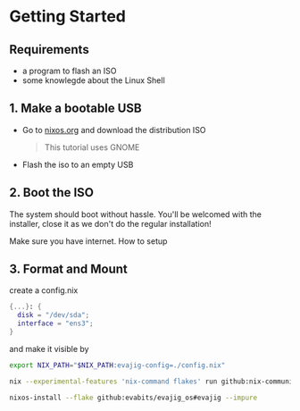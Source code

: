 # Getting Started

## Requirements

- a program to flash an ISO
- some knowlegde about the Linux Shell

## 1. Make a bootable USB

- Go to [nixos.org](https://nixos.org/download) and download the distribution ISO
  > This tutorial uses GNOME
- Flash the iso to an empty USB

## 2. Boot the ISO

The system should boot without hassle. You'll be welcomed with the installer, close it as we don't do the regular installation!

Make sure you have internet. How to setup 

## 3. Format and Mount

create a config.nix
```nix
{...}: {
  disk = "/dev/sda";
  interface = "ens3";
}
```

and make it visible by
```bash
export NIX_PATH="$NIX_PATH:evajig-config=./config.nix"
```

```bash
nix --experimental-features 'nix-command flakes' run github:nix-community/disko -- --mode disko -f github:evabits/evajig_os#disko 
```

```bash
nixos-install --flake github:evabits/evajig_os#evajig --impure
```